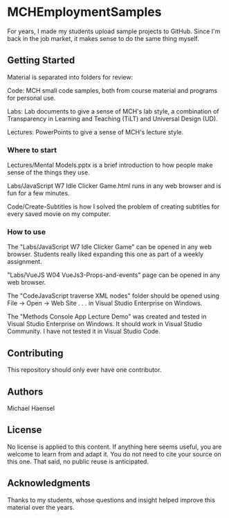 # MCHEmploymentSamples

For years, I made my students upload sample projects to GitHub. Since I'm back in the job market, it makes sense to do the same thing myself.

## Getting Started

Material is separated into folders for review:

Code: MCH small code samples, both from course material and programs for personal use.

Labs: Lab documents to give a sense of MCH's lab style, a combination of Transparency in Learning and Teaching (TiLT) and Universal Design (UD).

Lectures: PowerPoints to give a sense of MCH's lecture style.

### Where to start

Lectures/Mental Models.pptx is a brief introduction to how people make sense of the things they use.

Labs/JavaScript W7 Idle Clicker Game.html runs in any web browser and is fun for a few minutes.

Code/Create-Subtitles is how I solved the problem of creating subtitles for every saved movie on my computer.


### How to use

The "Labs/JavaScript W7 Idle Clicker Game" can be opened in any web browser. Students really liked expanding this one as part of a weekly assignment.

"Labs/VueJS W04 VueJs3-Props-and-events" page can be opened in any web browser.

The "CodeJavaScript traverse XML nodes" folder should be opened using File -> Open -> Web Site . . . in Visual Studio Enterprise on Windows.

The "Methods Console App Lecture Demo" was created and tested in Visual Studio Enterprise on Windows. It should work in Visual Studio Community. I have not tested it in Visual Studio Code.

## Contributing

This repository should only ever have one contributor.

## Authors

Michael Haensel

## License

No license is applied to this content. If anything here seems useful, you are welcome to learn from and adapt it. You do not need to cite your source on this one. That said, no public reuse is anticipated.

## Acknowledgments

Thanks to my students, whose questions and insight helped improve this material over the years.

